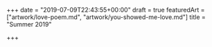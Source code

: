 +++
date = "2019-07-09T22:43:55+00:00"
draft = true
featuredArt = ["artwork/love-poem.md", "artwork/you-showed-me-love.md"]
title = "Summer 2019"

+++
